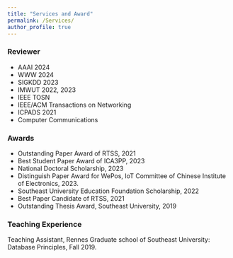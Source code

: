 ```yaml
---
title: "Services and Award"
permalink: /Services/
author_profile: true
---
```

### Reviewer

* AAAI 2024
* WWW 2024
* SIGKDD 2023
* IMWUT 2022, 2023
* IEEE TOSN
* IEEE/ACM Transactions on Networking
* ICPADS 2021 
* Computer Communications

### Awards


* Outstanding Paper Award of RTSS, 2021
* Best Student Paper Award of ICA3PP, 2023
* National Doctoral Scholarship, 2023 
* Distinguish Paper Award for WePos, IoT Committee of Chinese Institute of Electronics, 2023.
* Southeast University Education Foundation Scholarship, 2022
* Best Paper Candidate of RTSS, 2021
* Outstanding Thesis Award, Southeast University, 2019


### Teaching Experience	
Teaching Assistant, Rennes Graduate school of Southeast University: Database Principles, Fall 2019. 
